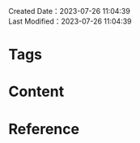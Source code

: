 Created Date：2023-07-26 11:04:39  
Last Modified：2023-07-26 11:04:39

# Tags

# Content

# Reference
